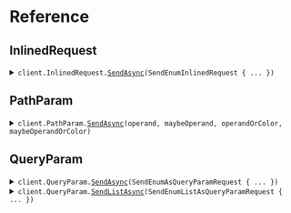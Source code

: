 # Reference
## InlinedRequest
<details><summary><code>client.InlinedRequest.<a href="/src/SeedEnum/InlinedRequest/InlinedRequestClient.cs">SendAsync</a>(SendEnumInlinedRequest { ... })</code></summary>
<dl>
<dd>

#### 🔌 Usage

<dl>
<dd>

<dl>
<dd>

```csharp
await client.InlinedRequest.SendAsync(
    new SendEnumInlinedRequest { Operand = Operand.GreaterThan, OperandOrColor = Color.Red }
);
```
</dd>
</dl>
</dd>
</dl>

#### ⚙️ Parameters

<dl>
<dd>

<dl>
<dd>

**request:** `SendEnumInlinedRequest` 
    
</dd>
</dl>
</dd>
</dl>


</dd>
</dl>
</details>

## PathParam
<details><summary><code>client.PathParam.<a href="/src/SeedEnum/PathParam/PathParamClient.cs">SendAsync</a>(operand, maybeOperand, operandOrColor, maybeOperandOrColor)</code></summary>
<dl>
<dd>

#### 🔌 Usage

<dl>
<dd>

<dl>
<dd>

```csharp
await client.PathParam.SendAsync(Operand.GreaterThan, Operand.LessThan, Color.Red, Color.Red);
```
</dd>
</dl>
</dd>
</dl>

#### ⚙️ Parameters

<dl>
<dd>

<dl>
<dd>

**operand:** `Operand` 
    
</dd>
</dl>

<dl>
<dd>

**maybeOperand:** `Operand?` 
    
</dd>
</dl>

<dl>
<dd>

**operandOrColor:** `OneOf<Color, Operand>` 
    
</dd>
</dl>

<dl>
<dd>

**maybeOperandOrColor:** `OneOf<Color, Operand>?` 
    
</dd>
</dl>
</dd>
</dl>


</dd>
</dl>
</details>

## QueryParam
<details><summary><code>client.QueryParam.<a href="/src/SeedEnum/QueryParam/QueryParamClient.cs">SendAsync</a>(SendEnumAsQueryParamRequest { ... })</code></summary>
<dl>
<dd>

#### 🔌 Usage

<dl>
<dd>

<dl>
<dd>

```csharp
await client.QueryParam.SendAsync(
    new SendEnumAsQueryParamRequest { Operand = Operand.GreaterThan, OperandOrColor = Color.Red }
);
```
</dd>
</dl>
</dd>
</dl>

#### ⚙️ Parameters

<dl>
<dd>

<dl>
<dd>

**request:** `SendEnumAsQueryParamRequest` 
    
</dd>
</dl>
</dd>
</dl>


</dd>
</dl>
</details>

<details><summary><code>client.QueryParam.<a href="/src/SeedEnum/QueryParam/QueryParamClient.cs">SendListAsync</a>(SendEnumListAsQueryParamRequest { ... })</code></summary>
<dl>
<dd>

#### 🔌 Usage

<dl>
<dd>

<dl>
<dd>

```csharp
await client.QueryParam.SendListAsync(
    new SendEnumListAsQueryParamRequest
    {
        Operand = [Operand.GreaterThan],
        MaybeOperand = [Operand.GreaterThan],
        OperandOrColor = [Color.Red],
        MaybeOperandOrColor = [Color.Red],
    }
);
```
</dd>
</dl>
</dd>
</dl>

#### ⚙️ Parameters

<dl>
<dd>

<dl>
<dd>

**request:** `SendEnumListAsQueryParamRequest` 
    
</dd>
</dl>
</dd>
</dl>


</dd>
</dl>
</details>
